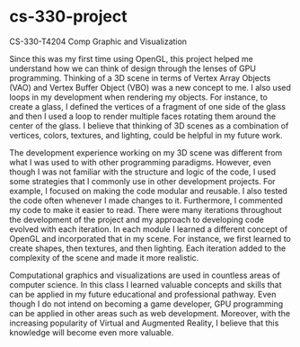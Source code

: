 # cs-330-project
CS-330-T4204 Comp Graphic and Visualization

Since this was my first time using OpenGL, this project helped me understand how we can think of design through the lenses of GPU programming. Thinking of a 3D scene in terms of Vertex Array Objects (VAO) and Vertex Buffer Object (VBO) was a new concept to me. I also used loops in my development when rendering my objects. For instance, to create a glass, I defined the vertices of a fragment of one side of the glass and then I used a loop to render multiple faces rotating them around the center of the glass. I believe that thinking of 3D scenes as a combination of vertices, colors, textures, and lighting, could be helpful in my future work.

The development experience working on my 3D scene was different from what I was used to with other programming paradigms. However, even though I was not familiar with the structure and logic of the code, I used some strategies that I commonly use in other development projects. For example, I focused on making the code modular and reusable. I also tested the code often whenever I made changes to it. Furthermore, I commented my code to make it easier to read. There were many iterations throughout the development of the project and my approach to developing code evolved with each iteration. In each module I learned a different concept of OpenGL and incorporated that in my scene. For instance, we first learned to create shapes, then textures, and then lighting. Each iteration added to the complexity of the scene and made it more realistic.

Computational graphics and visualizations are used in countless areas of computer science. In this class I learned valuable concepts and skills that can be applied in my future educational and professional pathway. Even though I do not intend on becoming a game developer, GPU programming can be applied in other areas such as web development. Moreover, with the increasing popularity of Virtual and Augmented Reality, I believe that this knowledge will become even more valuable.
